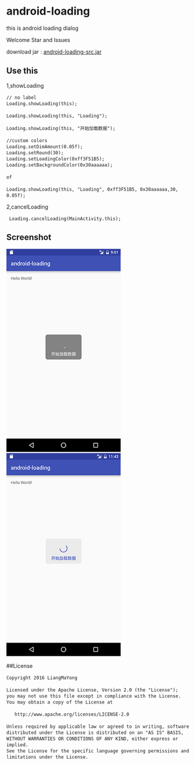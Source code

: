 ﻿# android-loading
this is android loading dialog

Welcome Star and Issues

download jar : [android-loading-src.jar](https://raw.githubusercontent.com/LiangMaYong/android-loading/master/jar/android-loading-src.jar)

## Use this
1,showLoading
```
// no label
Loading.showLoading(this);

Loading.showLoading(this, "Loading");

Loading.showLoading(this, "开始加载数据");

//custom colors
Loading.setDimAmount(0.05f);
Loading.setRound(30);
Loading.setLoadingColor(0xff3F51B5);
Loading.setBackgroundColor(0x30aaaaaa);

of

Loading.showLoading(this, "Loading", 0xff3F51B5, 0x30aaaaaa,30, 0.05f);

```
2,cancelLoading
```
 Loading.cancelLoading(MainActivity.this);
```

## Screenshot
![Screenshot](https://raw.githubusercontent.com/LiangMaYong/android-loading/master/screenshot.png)
![Screenshot](https://raw.githubusercontent.com/LiangMaYong/android-loading/master/screenshot_1.png)

##License
```
Copyright 2016 LiangMaYong

Licensed under the Apache License, Version 2.0 (the "License");
you may not use this file except in compliance with the License.
You may obtain a copy of the License at

   http://www.apache.org/licenses/LICENSE-2.0

Unless required by applicable law or agreed to in writing, software
distributed under the License is distributed on an "AS IS" BASIS,
WITHOUT WARRANTIES OR CONDITIONS OF ANY KIND, either express or implied.
See the License for the specific language governing permissions and
limitations under the License.
```
